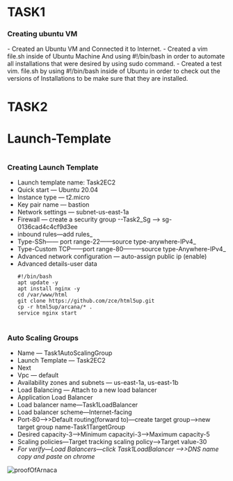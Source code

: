 # TASK1
<h3>Creating ubuntu VM</h3>
- Created an Ubuntu VM and Connected it to Internet.
- Created a vim file.sh inside of Ubuntu Machine And using #!/bin/bash in order to automate all installations that were desired by using sudo command.
- Created a test vim. file.sh by using #!/bin/bash inside of Ubuntu in order to check out the versions of Installations to be make sure that they are installed.

# TASK2

# Launch-Template

# <h3>Creating Launch Template</h3>
- Launch template name: Task2EC2
- Quick start — Ubuntu 20.04
- Instance type — t2.micro
- Key pair name — bastion
- Network settings — subnet-us-east-1a
- Firewall — create a security group --Task2_Sg --> sg-0136cad4c4cf9d3ee
- inbound rules—add rules_
- Type-SSh—— port range-22——source type-anywhere-IPv4_
- Type-Custom TCP——port range-80———source type-Anywhere-IPv4_
- Advanced network configuration — auto-assign public ip (enable)
- Advanced details-user data
    ```
    #!/bin/bash
    apt update -y
    apt install nginx -y
    cd /var/www/html
    git clone https://github.com/zce/html5up.git
    cp -r html5up/arcana/* .
    service nginx start
    ```
# <h3>Auto Scaling Groups</h3>
- Name — Task1AutoScalingGroup
- Launch Template — Task2EC2
- Next
- Vpc — default
- Availability zones and subnets — us-east-1a, us-east-1b
- Load Balancing — Attach to a new load balancer
- Application Load Balancer
- Load balancer name—Task1LoadBalancer
- Load balancer scheme—Internet-facing
- Port-80——>>Default routing(forward to)—create target group—>new target group  name-Task1TargetGroup
- Desired capacity-3—>Minimum capacityi-3——>Maximum capacity-5
- Scaling policies—Target tracking scaling policy—>Target value-30
- _For verify—Load Balancers—click Task1LoadBalancer —->>DNS name copy and paste on chrome_


![proofOfArnaca](https://user-images.githubusercontent.com/64179710/194417217-ebb1d399-4023-4a79-a241-9f2975e3651a.png)



